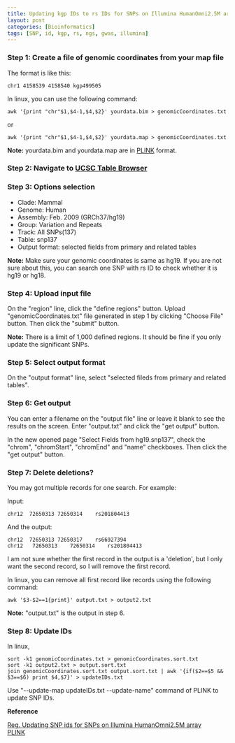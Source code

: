 ```yaml
---
title: Updating kgp IDs to rs IDs for SNPs on Illumina HumanOmni2.5M array
layout: post
categories: [Bioinformatics]
tags: [SNP, id, kgp, rs, ngs, gwas, illumina]
---
```


### Step 1: Create a file of genomic coordinates from your map file

The format is like this:        

```
chr1 4158539 4158540 kgp499505
```

In linux, you can use the following command:      

```
awk '{print "chr"$1,$4-1,$4,$2}' yourdata.bim > genomicCoordinates.txt
```

or

```
awk '{print "chr"$1,$4-1,$4,$2}' yourdata.map > genomicCoordinates.txt
```

**Note:** yourdata.bim and yourdata.map are in [PLINK](http://pngu.mgh.harvard.edu/~purcell/plink/data.shtml#map) format.    

### Step 2: Navigate to [UCSC Table Browser](http://genome.ucsc.edu/cgi-bin/hgTables)

### Step 3: Options selection

* Clade: Mammal
* Genome: Human
* Assembly: Feb. 2009 (GRCh37/hg19)
* Group: Variation and Repeats
* Track: All SNPs(137)
* Table: snp137
* Output format: selected fields from primary and related tables

**Note:** Make sure your genomic coordinates is same as hg19. If you are not sure about this, you can search one SNP with rs ID to check whether it is hg19 or hg18.     

### Step 4: Upload input file

On the "region" line, click the "define regions" button. Upload "genomicCoordinates.txt" file generated in step 1 by clicking "Choose File" button. Then click the "submit" button.    

**Note:** There is a limit of 1,000 defined regions. It should be fine if you only update the significant SNPs.       

### Step 5: Select output format

On the "output format" line, select "selected fileds from primary and related tables".    
     
### Step 6: Get output

You can enter a filename on the "output file" line or leave it blank to see the results on the screen. Enter "output.txt" and click the "get output" button.          

In the new opened page "Select Fields from hg19.snp137",  check the "chrom", "chromStart", "chromEnd" and "name" checkboxes. Then click the "get output" button.        

### Step 7: Delete deletions?

You may got multiple records for one search. For example:     

Input:    

```
chr12  72650313	72650314	rs201804413
```

And the output:     

```
chr12  72650313	72650317	rs66927394
chr12	72650313	72650314	rs201804413
```

I am not sure whether the first record in the output is a 'deletion', but I only want the second record, so I will remove the first record.    

In linux, you can remove all first record like records using the following command:    

```
awk '$3-$2==1{print}' output.txt > output2.txt
```

**Note:** "output.txt" is the output in step 6.      

### Step 8: Update IDs

In linux,     

```
sort -k1 genomicCoordinates.txt > genomicCoordinates.sort.txt
sort -k1 output2.txt > output.sort.txt
join genomicCoordinates.sort.txt output.sort.txt | awk '{if($2==$5 && $3==$6) print $4,$7}' > updateIDs.txt
```

Use "--update-map updateIDs.txt --update-name" command of PLINK to update SNP IDs.     

**Reference**      

[Reg. Updating SNP ids for SNPs on Illumina HumanOmni2.5M array](http://redmine.soe.ucsc.edu/forum/index.php?t=msg&goto=13224&S=29fba0172e0e677085609b8e1da196cb)     
[PLINK](http://pngu.mgh.harvard.edu/~purcell/plink/index.shtml)    

